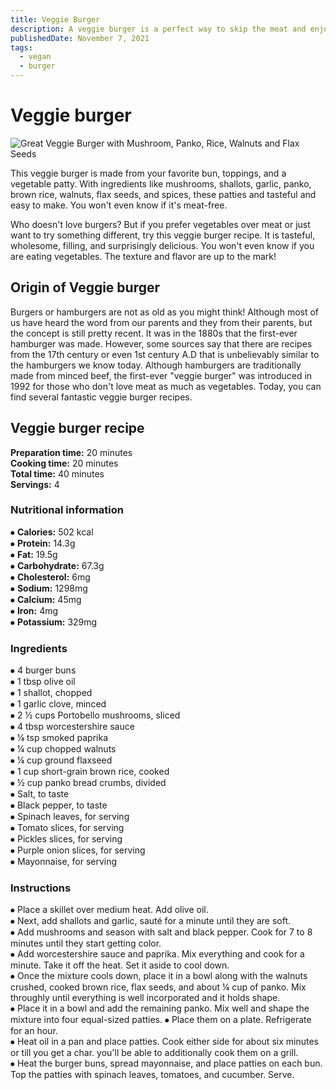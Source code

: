```yaml
---
title: Veggie Burger
description: A veggie burger is a perfect way to skip the meat and enjoy a healthy dose of vegetables.
publishedDate: November 7, 2021
tags:
  - vegan
  - burger
---
```


# Veggie burger

![Great Veggie Burger with Mushroom, Panko, Rice, Walnuts and Flax Seeds](/veggieburger.jpg "image")

This veggie burger is made from your favorite bun, toppings, and a vegetable patty. With ingredients like mushrooms, shallots, garlic, panko, brown rice, walnuts, flax seeds, and spices, these patties and tasteful and easy to make. You won't even know if it's meat-free.

Who doesn't love burgers? But if you prefer vegetables over meat or just want to try something different, try this veggie burger recipe. It is tasteful, wholesome, filling, and surprisingly delicious. You won't even know if you are eating vegetables. The texture and flavor are up to the mark!

## Origin of Veggie burger

Burgers or hamburgers are not as old as you might think! Although most of us have heard the word from our parents and they from their parents, but the concept is still pretty recent. It was in the 1880s that the first-ever hamburger was made. However, some sources say that there are recipes from the 17th century or even 1st century A.D that is unbelievably similar to the hamburgers we know today.
Although hamburgers are traditionally made from minced beef, the first-ever "veggie burger" was introduced in 1992 for those who don't love meat as much as vegetables. Today, you can find several fantastic veggie burger recipes.

## Veggie burger recipe

**Preparation time:** 20 minutes  
**Cooking time:** 20 minutes  
**Total time:** 40 minutes  
**Servings:** 4

### Nutritional information

⦁ **Calories:** 502 kcal  
⦁ **Protein:** 14.3g  
⦁ **Fat:** 19.5g  
⦁ **Carbohydrate:** 67.3g  
⦁ **Cholesterol:** 6mg  
⦁ **Sodium:** 1298mg  
⦁ **Calcium:** 45mg  
⦁ **Iron:** 4mg  
⦁ **Potassium:** 329mg

### Ingredients

⦁ 4 burger buns  
⦁ 1 tbsp olive oil  
⦁ 1 shallot, chopped  
⦁ 1 garlic clove, minced  
⦁ 2 ½ cups Portobello mushrooms, sliced  
⦁ 4 tbsp worcestershire sauce  
⦁ ¼ tsp smoked paprika  
⦁ ¼ cup chopped walnuts  
⦁ ¼ cup ground flaxseed  
⦁ 1 cup short-grain brown rice, cooked  
⦁ ½ cup panko bread crumbs, divided  
⦁ Salt, to taste  
⦁ Black pepper, to taste  
⦁ Spinach leaves, for serving  
⦁ Tomato slices, for serving  
⦁ Pickles slices, for serving  
⦁ Purple onion slices, for serving  
⦁ Mayonnaise, for serving

### Instructions

⦁ Place a skillet over medium heat. Add olive oil.  
⦁ Next, add shallots and garlic, sauté for a minute until they are soft.  
⦁ Add mushrooms and season with salt and black pepper. Cook for 7 to 8 minutes until they start getting color.  
⦁ Add worcestershire sauce and paprika. Mix everything and cook for a minute. Take it off the heat. Set it aside to cool down.  
⦁ Once the mixture cools down, place it in a bowl along with the walnuts crushed, cooked brown rice, flax seeds, and about ¼ cup of panko. Mix throughly until everything is well incorporated and it holds shape.  
⦁ Place it in a bowl and add the remaining panko. Mix well and shape the mixture into four equal-sized patties. ⦁ Place them on a plate. Refrigerate for an hour.  
⦁ Heat oil in a pan and place patties. Cook either side for about six minutes or till you get a char. you'll be able to additionally cook them on a grill.  
⦁ Heat the burger buns, spread mayonnaise, and place patties on each bun. Top the patties with spinach leaves, tomatoes, and cucumber. Serve.
